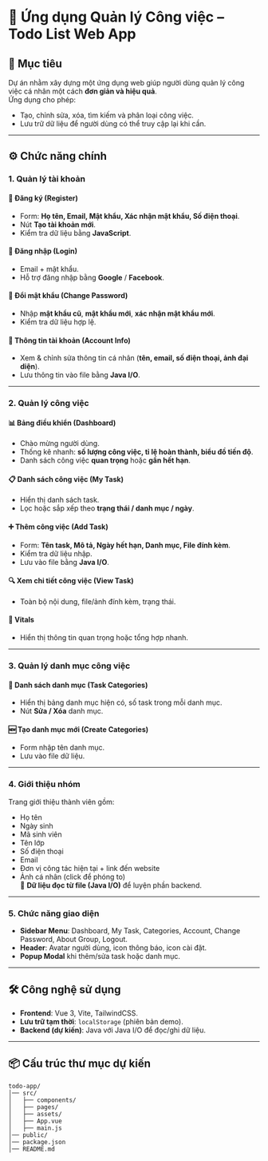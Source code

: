 # 📌 Ứng dụng Quản lý Công việc – Todo List Web App

## 🎯 Mục tiêu
Dự án nhằm xây dựng một ứng dụng web giúp người dùng quản lý công việc cá nhân một cách **đơn giản và hiệu quả**.  
Ứng dụng cho phép:
- Tạo, chỉnh sửa, xóa, tìm kiếm và phân loại công việc.
- Lưu trữ dữ liệu để người dùng có thể truy cập lại khi cần. 

---

## ⚙️ Chức năng chính

### 1. Quản lý tài khoản
#### 📝 Đăng ký (Register)
- Form: **Họ tên, Email, Mật khẩu, Xác nhận mật khẩu, Số điện thoại**.
- Nút **Tạo tài khoản mới**.
- Kiểm tra dữ liệu bằng **JavaScript**.

#### 🔑 Đăng nhập (Login)
- Email + mật khẩu.
- Hỗ trợ đăng nhập bằng **Google** / **Facebook**.

#### 🔄 Đổi mật khẩu (Change Password)
- Nhập **mật khẩu cũ**, **mật khẩu mới**, **xác nhận mật khẩu mới**.
- Kiểm tra dữ liệu hợp lệ.

#### 👤 Thông tin tài khoản (Account Info)
- Xem & chỉnh sửa thông tin cá nhân (**tên, email, số điện thoại, ảnh đại diện**).
- Lưu thông tin vào file bằng **Java I/O**.

---

### 2. Quản lý công việc
#### 📊 Bảng điều khiển (Dashboard)
- Chào mừng người dùng.
- Thống kê nhanh: **số lượng công việc, tỉ lệ hoàn thành, biểu đồ tiến độ**.
- Danh sách công việc **quan trọng** hoặc **gần hết hạn**.

#### 📋 Danh sách công việc (My Task)
- Hiển thị danh sách task.
- Lọc hoặc sắp xếp theo **trạng thái / danh mục / ngày**.

#### ➕ Thêm công việc (Add Task)
- Form: **Tên task, Mô tả, Ngày hết hạn, Danh mục, File đính kèm**.
- Kiểm tra dữ liệu nhập.
- Lưu vào file bằng **Java I/O**.

#### 🔍 Xem chi tiết công việc (View Task)
- Toàn bộ nội dung, file/ảnh đính kèm, trạng thái.

#### 📌 Vitals
- Hiển thị thông tin quan trọng hoặc tổng hợp nhanh.

---

### 3. Quản lý danh mục công việc
#### 📂 Danh sách danh mục (Task Categories)
- Hiển thị bảng danh mục hiện có, số task trong mỗi danh mục.
- Nút **Sửa / Xóa** danh mục.

#### 🆕 Tạo danh mục mới (Create Categories)
- Form nhập tên danh mục.
- Lưu vào file dữ liệu.

---

### 4. Giới thiệu nhóm
Trang giới thiệu thành viên gồm:
- Họ tên
- Ngày sinh
- Mã sinh viên
- Tên lớp
- Số điện thoại
- Email
- Đơn vị công tác hiện tại + link đến website
- Ảnh cá nhân (click để phóng to)  
📂 **Dữ liệu đọc từ file (Java I/O)** để luyện phần backend.

---

### 5. Chức năng giao diện
- **Sidebar Menu**: Dashboard, My Task, Categories, Account, Change Password, About Group, Logout.
- **Header**: Avatar người dùng, icon thông báo, icon cài đặt.
- **Popup Modal** khi thêm/sửa task hoặc danh mục.

---

## 🛠 Công nghệ sử dụng
- **Frontend**: Vue 3, Vite, TailwindCSS.
- **Lưu trữ tạm thời**: `localStorage` (phiên bản demo).
- **Backend (dự kiến)**: Java với Java I/O để đọc/ghi dữ liệu.

---

## 📦 Cấu trúc thư mục dự kiến
```plaintext
todo-app/
│── src/
│   ├── components/
│   ├── pages/
│   ├── assets/
│   ├── App.vue
│   ├── main.js
│── public/
│── package.json
│── README.md
